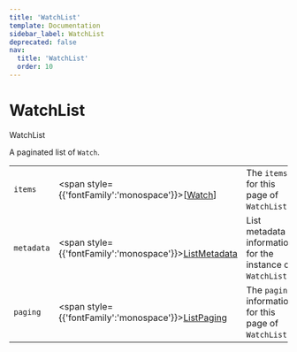 ```yaml
---
title: 'WatchList'
template: Documentation
sidebar_label: WatchList
deprecated: false
nav:
  title: 'WatchList'
  order: 10
---
```


# WatchList

<div style={{'fontFamily':'monospace'}}><span style={{'fontSize':'1.5rem','fontWeight':500}}>WatchList</span></div>



A paginated list of `Watch`.

| | | |
| -- | -- | -- |
| `items` | <span style={{'fontFamily':'monospace'}}>[<a href="/guardrails/docs/reference/graphql/object/Watch">Watch</a>]</span> | The `items` for this page of `WatchList`. |
| `metadata` | <span style={{'fontFamily':'monospace'}}><a href="/guardrails/docs/reference/graphql/object/ListMetadata">ListMetadata</a></span> | List metadata information for the instance of `WatchList`. |
| `paging` | <span style={{'fontFamily':'monospace'}}><a href="/guardrails/docs/reference/graphql/object/ListPaging">ListPaging</a></span> | The `paging` information for this page of `WatchList`. |